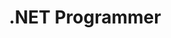 ---
company: ITeam S.A.
title: .NET Programmer
description: Development of .NET web applications in various technologies (ASP.NET 3.5, MVP, Linq to SQL, Silverlight, WCF, Entity Framework)
from: 05/2011
to: 08/2012
print: true
year: 2011
---